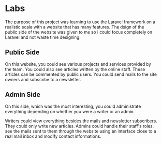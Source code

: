 # Labs

The purpose of this project was learning to use the Laravel framework on a realistic scale with a website that has many features.
The dsign of the public side of the website was given to me so I could focus completely on Laravel and not waste time designing.

## Public Side
On this website, you could see various projects and services provided by the team. 
You could also see articles written by the online staff. These articles can be commented by public users.
You could send mails to the site owners and subscribe to a newsletter.

## Admin Side
On this side, which was the most interesting, you could administrate everything depending on whether you were a writer or an admin. 

Writers could view everything besides the mails and newsletter subscribers. They could only write new articles.
Admins could handle their staff's roles, see the mails sent to them through the website using an interface close to a real mail inbox and modify contact informations.
